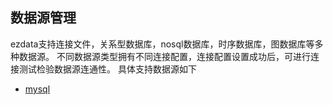 数据源管理
----

ezdata支持连接文件，关系型数据库，nosql数据库，时序数据库，图数据库等多种数据源。
不同数据源类型拥有不同连接配置，连接配置设置成功后，可进行连接测试检验数据源连通性。
具体支持数据源如下

- [mysql](/docs/guide/datamanage/datasource/mysql.html)
